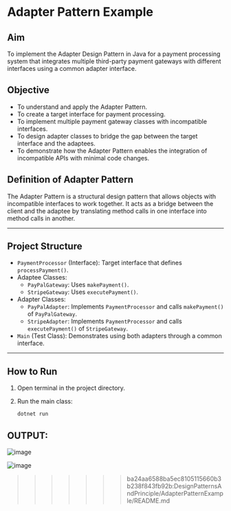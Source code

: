 
# Adapter Pattern Example

## Aim
To implement the Adapter Design Pattern in Java for a payment processing system that integrates multiple third-party payment gateways with different interfaces using a common adapter interface.

## Objective
- To understand and apply the Adapter Pattern.
- To create a target interface for payment processing.
- To implement multiple payment gateway classes with incompatible interfaces.
- To design adapter classes to bridge the gap between the target interface and the adaptees.
- To demonstrate how the Adapter Pattern enables the integration of incompatible APIs with minimal code changes.

## Definition of Adapter Pattern
The Adapter Pattern is a structural design pattern that allows objects with incompatible interfaces to work together. It acts as a bridge between the client and the adaptee by translating method calls in one interface into method calls in another.

---

## Project Structure
- `PaymentProcessor` (Interface): Target interface that defines `processPayment()`.
- Adaptee Classes:
  - `PayPalGateway`: Uses `makePayment()`.
  - `StripeGateway`: Uses `executePayment()`.
- Adapter Classes:
  - `PayPalAdapter`: Implements `PaymentProcessor` and calls `makePayment()` of `PayPalGateway`.
  - `StripeAdapter`: Implements `PaymentProcessor` and calls `executePayment()` of `StripeGateway`.
- `Main` (Test Class): Demonstrates using both adapters through a common interface.

---

## How to Run

1. Open terminal in the project directory.


2. Run the main class:
   ```bash
   dotnet run

## OUTPUT:
![image](https://github.com/user-attachments/assets/62c3776e-0942-4969-8241-0f48b1d92c38)

![image](https://github.com/user-attachments/assets/635d8f5d-dfd1-4d0a-91da-eb2a0a206f68)



>>>>>>> ba24aa6588ba5ec8105115660b3b238f843fb92b:DesignPatternsAndPrinciple/AdapterPatternExample/README.md
